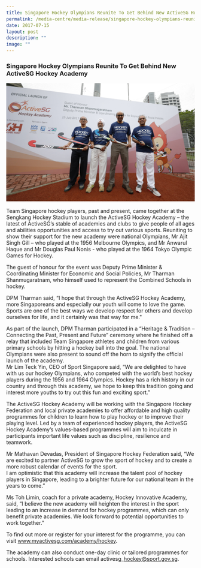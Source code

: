 ```yaml
---
title: Singapore Hockey Olympians Reunite To Get Behind New ActiveSG Hockey Academy
permalink: /media-centre/media-release/singapore-hockey-olympians-reunite-to-get-behind-new-activesg-hockey/
date: 2017-07-15
layout: post
description: ""
image: ""
---
```

### **Singapore Hockey Olympians Reunite To Get Behind New ActiveSG Hockey Academy**
![](/images/Media%20Centre/Media%20Release/2017/July/DPM%20Tharman%20with%20National%20Olympians-min.jpeg)

Team Singapore hockey players, past and present, came together at the Sengkang Hockey Stadium to launch the ActiveSG Hockey Academy – the latest of ActiveSG’s stable of academies and clubs to give people of all ages and abilities opportunities and access to try out various sports. Reuniting to show their support for the new academy were national Olympians, Mr Ajit Singh Gill – who played at the 1956 Melbourne Olympics, and Mr Anwarul Haque and Mr Douglas Paul Nonis - who played at the 1964 Tokyo Olympic Games for Hockey.  
  
The guest of honour for the event was Deputy Prime Minister & Coordinating Minister for Economic and Social Policies, Mr Tharman Shanmugaratnam, who himself used to represent the Combined Schools in hockey.   
  
DPM Tharman said, “I hope that through the ActiveSG Hockey Academy, more Singaporeans and especially our youth will come to love the game. Sports are one of the best ways we develop respect for others and develop ourselves for life, and it certainly was that way for me."  
  
As part of the launch, DPM Tharman participated in a “Heritage & Tradition – Connecting the Past, Present and Future” ceremony where he finished off a relay that included Team Singapore athletes and children from various primary schools by hitting a hockey ball into the goal. The national Olympians were also present to sound off the horn to signify the official launch of the academy.  
Mr Lim Teck Yin, CEO of Sport Singapore said, “We are delighted to have with us our hockey Olympians, who competed with the world’s best hockey players during the 1956 and 1964 Olympics. Hockey has a rich history in our country and through this academy, we hope to keep this tradition going and interest more youths to try out this fun and exciting sport.”  
  
The ActiveSG Hockey Academy will be working with the Singapore Hockey Federation and local private academies to offer affordable and high quality programmes for children to learn how to play hockey or to improve their playing level. Led by a team of experienced hockey players, the ActiveSG Hockey Academy’s values-based programmes will aim to inculcate in participants important life values such as discipline, resilience and teamwork.  
  
Mr Mathavan Devadas, President of Singapore Hockey Federation said, “We are excited to partner ActiveSG to grow the sport of hockey and to create a more robust calendar of events for the sport.   
I am optimistic that this academy will increase the talent pool of hockey players in Singapore, leading to a brighter future for our national team in the years to come.”  
  
Ms Toh Limin, coach for a private academy, Hockey Innovative Academy, said, “I believe the new academy will heighten the interest in the sport leading to an increase in demand for hockey programmes, which can only benefit private academies. We look forward to potential opportunities to work together.”  
  
To find out more or register for your interest for the programme, you can visit www.myactivesg.com/academy/hockey.  
  
The academy can also conduct one-day clinic or tailored programmes for schools. Interested schools can email activesg\_hockey@sport.gov.sg.